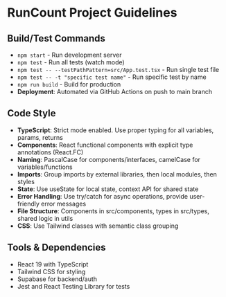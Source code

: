 # RunCount Project Guidelines

## Build/Test Commands
- `npm start` - Run development server
- `npm test` - Run all tests (watch mode)
- `npm test -- --testPathPattern=src/App.test.tsx` - Run single test file
- `npm test -- -t "specific test name"` - Run specific test by name
- `npm run build` - Build for production
- **Deployment**: Automated via GitHub Actions on push to main branch

## Code Style
- **TypeScript**: Strict mode enabled. Use proper typing for all variables, params, returns
- **Components**: React functional components with explicit type annotations (React.FC<PropType>)
- **Naming**: PascalCase for components/interfaces, camelCase for variables/functions
- **Imports**: Group imports by external libraries, then local modules, then styles
- **State**: Use useState for local state, context API for shared state
- **Error Handling**: Use try/catch for async operations, provide user-friendly error messages
- **File Structure**: Components in src/components, types in src/types, shared logic in utils
- **CSS**: Use Tailwind classes with semantic class grouping

## Tools & Dependencies
- React 19 with TypeScript
- Tailwind CSS for styling
- Supabase for backend/auth
- Jest and React Testing Library for tests